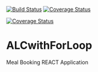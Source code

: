 [![Build Status](https://travis-ci.org/FemiOfficial/ALCwithForLoop.svg?branch=feature%2Ftravis-ci)](https://travis-ci.org/FemiOfficial/ALCwithForLoop)
[![Coverage Status](https://coveralls.io/repos/github/FemiOfficial/ALCwithForLoop/badge.svg?branch=feature%2Ftravis-ci)](https://coveralls.io/github/FemiOfficial/ALCwithForLoop?branch=feature%2Ftravis-ci)

[![Coverage Status](https://coveralls.io/repos/github/FemiOfficial/ALCwithForLoop/badge.svg?branch=feature%2Ftravis-ci)](https://coveralls.io/github/FemiOfficial/ALCwithForLoop?branch=feature%2Ftravis-ci)

# ALCwithForLoop
Meal Booking REACT Application 


